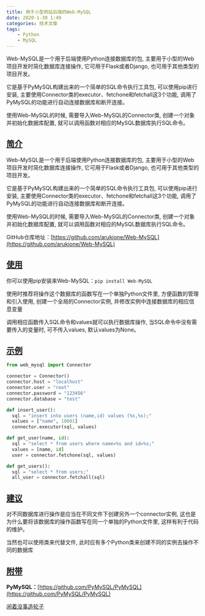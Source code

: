 ```yaml
---
title: 用于小型网站后端的Web-MySQL
date: 2020-1-30 1:49
categories: 技术文章
tags:
    - Python
    - MySQL
---
```


Web-MySQL是一个用于后端使用Python连接数据库的包, 主要用于小型的Web项目开发时简化数据库连接操作, 它可用于Flask或者Django, 也可用于其他类型的项目开发。

它是基于PyMySQL构建出来的一个简单的SQL命令执行工具包, 可以使用pip进行安装, 主要使用Connector类的executor、fetchone和fetchall这3个功能, 调用了PyMySQL的功能进行自动连接数据库和断开连接。

使用Web-MySQL的时候, 需要导入Web-MySQL的Connector类, 创建一个对象并初始化数据库配置, 就可以调用函数对相应的MySQL数据库执行SQL命令。

<!--more-->

[简介](#简介)
---

Web-MySQL是一个用于后端使用Python连接数据库的包, 主要用于小型的Web项目开发时简化数据库连接操作, 它可用于Flask或者Django, 也可用于其他类型的项目开发。

它是基于PyMySQL构建出来的一个简单的SQL命令执行工具包, 可以使用pip进行安装, 主要使用Connector类的executor、fetchone和fetchall这3个功能, 调用了PyMySQL的功能进行自动连接数据库和断开连接。

使用Web-MySQL的时候, 需要导入Web-MySQL的Connector类, 创建一个对象并初始化数据库配置, 就可以调用函数对相应的MySQL数据库执行SQL命令。

GitHub仓库地址：[https://github.com/arukione/Web-MySQL](https://github.com/arukione/Web-MySQL)

[使用](#使用)
---

你可以使用pip安装来Web-MySQL：`pip install Web-MySQL`

使用时推荐将操作这个数据库的函数写在一个单独Python文件里, 方便函数的管理和引入使用, 创建一个全局的Connector实例, 并修改实例中连接数据库的相应信息变量

调用相应函数传入SQL命令和values就可以执行数据库操作, 当SQL命令中没有需要传入的变量时, 可不传入values, 默认values为None。

[示例](#示例)
---

```Python
from web_mysql import Connector

connector = Connector()
connector.host = "localhost"
connector.user = "root"
connector.password = "123456"
connector.database = "test"

def insert_user():
  sql = "insert into users (name,id) values (%s,%s);"
  values = ["name", 10001]
  connector.executor(sql, values)

def get_user(name, id):
  sql = "select * from users where name=%s and id=%s;"
  values = [name, id]
  user = connector.fetchone(sql, values)

def get_users():
  sql = "select * from users;"
  all_user = connector.fetchall(sql)
```

[建议](#建议)
---

对不同数据库进行操作是应当在不同文件下创建另外一个connector实例, 这也是为什么要将该数据库的操作函数写在同一个单独的Python文件里, 这样有利于代码的维护。

当然也可以使用类来代替文件, 此时应有多个Python类来创建不同的实例去操作不同的数据库

[附带](#附带)
---

**PyMySQL：**[https://github.com/PyMySQL/PyMySQL](https://github.com/PyMySQL/PyMySQL)

[闲着没事造轮子](https://www.arukione.com/2020/01/30/%E9%97%B2%E7%9D%80%E6%B2%A1%E4%BA%8B%E9%80%A0%E8%BD%AE%E5%AD%90/)
